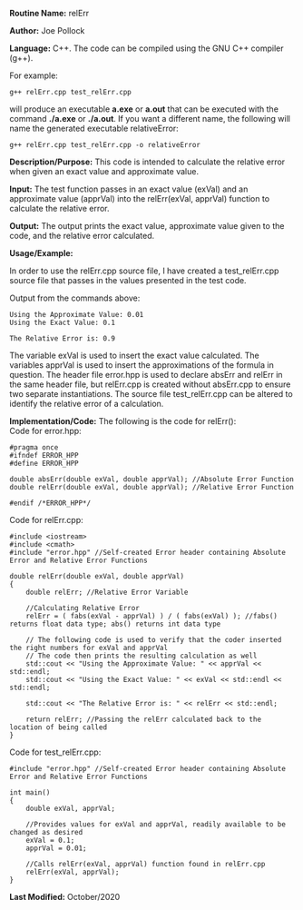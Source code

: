 **Routine Name:** relErr  

**Author:** Joe Pollock  

**Language:** C++. The code can be compiled using the GNU C++ compiler (g++).  

For example:  
```
g++ relErr.cpp test_relErr.cpp
```  

will produce an executable **a.exe** or **a.out** that can be executed with the command **./a.exe** or **./a.out**. If you want a different name, the following will name the
generated executable relativeError:  
```
g++ relErr.cpp test_relErr.cpp -o relativeError
```

**Description/Purpose:** This code is intended to calculate the relative error when given an exact value and approximate value.  

**Input:** The test function passes in an exact value (exVal) and an approximate value (apprVal) into the relErr(exVal, apprVal) function
to calculate the relative error.  

**Output:** The output prints the exact value, approximate value given to the code, and the relative error calculated.  

**Usage/Example:**

In order to use the relErr.cpp source file, I have created a test_relErr.cpp source file that passes in the values presented in the test code.  

Output from the commands above:  
```
Using the Approximate Value: 0.01
Using the Exact Value: 0.1

The Relative Error is: 0.9
```

The variable exVal is used to insert the exact value calculated. The variables apprVal is used to insert the approximations of the formula in question.
The header file error.hpp is used to declare absErr and relErr in the same header file, but relErr.cpp is created without absErr.cpp to ensure two separate
instantiations. The source file test_relErr.cpp can be altered to identify the relative error of a calculation.  

**Implementation/Code:** The following is the code for relErr():  
Code for error.hpp:  
```
#pragma once
#ifndef ERROR_HPP
#define ERROR_HPP

double absErr(double exVal, double apprVal); //Absolute Error Function
double relErr(double exVal, double apprVal); //Relative Error Function

#endif /*ERROR_HPP*/
```

Code for relErr.cpp:  
```
#include <iostream>
#include <cmath>
#include "error.hpp" //Self-created Error header containing Absolute Error and Relative Error Functions

double relErr(double exVal, double apprVal)
{
	double relErr; //Relative Error Variable

	//Calculating Relative Error
	relErr = ( fabs(exVal - apprVal) ) / ( fabs(exVal) ); //fabs() returns float data type; abs() returns int data type

	// The following code is used to verify that the coder inserted the right numbers for exVal and apprVal
	// The code then prints the resulting calculation as well
	std::cout << "Using the Approximate Value: " << apprVal << std::endl;
	std::cout << "Using the Exact Value: " << exVal << std::endl << std::endl;

	std::cout << "The Relative Error is: " << relErr << std::endl;

	return relErr; //Passing the relErr calculated back to the location of being called
}
```

Code for test_relErr.cpp:  
```
#include "error.hpp" //Self-created Error header containing Absolute Error and Relative Error Functions

int main()
{
	double exVal, apprVal;

	//Provides values for exVal and apprVal, readily available to be changed as desired
	exVal = 0.1;
	apprVal = 0.01;

	//Calls relErr(exVal, apprVal) function found in relErr.cpp
	relErr(exVal, apprVal);
}
```

**Last Modified:** October/2020
